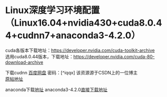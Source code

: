 # Linux深度学习环境配置（Linux16.04+nvidia430+cuda8.0.44+cudnn7+anaconda3-4.2.0）

cuda各版本下载地址：<https://developer.nvidia.com/cuda-toolkit-archive>  
选用cuda8.0.44版本，下载地址：<https://developer.nvidia.com/cuda-80-download-archive>  

下载cudnn [百度网盘](https://pan.baidu.com/s/1ZjI3LDlLpRf_NSVsrj7WSw)  密码：[^iqqx]  该资源源于CSDN上的一位博主  
[原帖地址](https://blog.csdn.net/qq_40605167/article/details/94772970)  

anaconda下载[地址](https://repo.anaconda.com/archive/)
anaconda3-4.2.0[直接下载地址](https://repo.anaconda.com/archive/Anaconda3-4.2.0-Linux-x86_64.sh)
